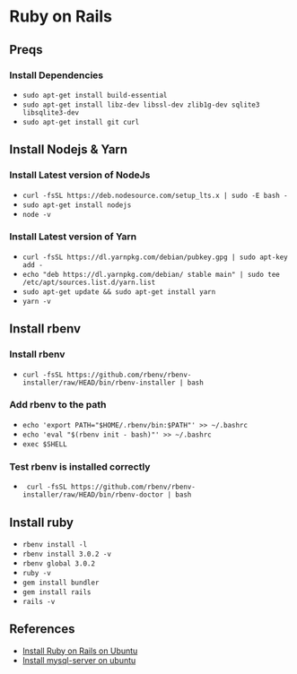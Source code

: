 # Ruby on Rails

## Preqs

### Install Dependencies

- `sudo apt-get install build-essential`
- `sudo apt-get install libz-dev libssl-dev zlib1g-dev sqlite3 libsqlite3-dev`
- `sudo apt-get install git curl`

## Install Nodejs & Yarn

### Install Latest version of NodeJs

- `curl -fsSL https://deb.nodesource.com/setup_lts.x | sudo -E bash -`
- `sudo apt-get install nodejs`
- `node -v`

### Install Latest version of Yarn

- `curl -fsSL https://dl.yarnpkg.com/debian/pubkey.gpg | sudo apt-key add -`
- `echo "deb https://dl.yarnpkg.com/debian/ stable main" | sudo tee /etc/apt/sources.list.d/yarn.list`
- `sudo apt-get update && sudo apt-get install yarn`
- `yarn -v`

## Install rbenv

### Install rbenv
- `curl -fsSL https://github.com/rbenv/rbenv-installer/raw/HEAD/bin/rbenv-installer | bash`

### Add rbenv to the path
- `echo 'export PATH="$HOME/.rbenv/bin:$PATH"' >> ~/.bashrc`
- `echo 'eval "$(rbenv init - bash)"' >> ~/.bashrc`
- `exec $SHELL`

### Test rbenv is installed correctly
- ` curl -fsSL https://github.com/rbenv/rbenv-installer/raw/HEAD/bin/rbenv-doctor | bash`


## Install ruby

- `rbenv install -l`
- `rbenv install 3.0.2 -v`
- `rbenv global 3.0.2`
- `ruby -v`
- `gem install bundler`
- `gem install rails`
- `rails -v`

## References
- [Install Ruby on Rails on Ubuntu](https://www.vultr.com/docs/installing-ruby-on-rails-on-ubuntu-20-04?utm_source=performance-max-apac&utm_medium=paidmedia&obility_id=16876059738&utm_adgroup=&utm_campaign=&utm_term=&utm_content=&gclid=Cj0KCQiAtvSdBhD0ARIsAPf8oNkuGaEw4YhrP9O0TEnB95h_LPSyTGK8OwXh08sVz3jk1A_Pl1WuQQ8aAmFhEALw_wcB)
- [Install mysql-server on ubuntu](https://www.digitalocean.com/community/tutorials/how-to-install-mysql-on-ubuntu-20-04)